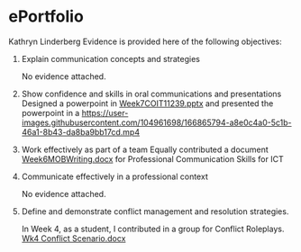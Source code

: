 # ePortfolio
Kathryn Linderberg
Evidence is provided here of the following objectives:

1. Explain communication concepts and strategies

   No evidence attached.
   
2. Show confidence and skills in oral communications and presentations
   Designed a powerpoint in [Week7COIT11239.pptx](https://github.com/KityKat78/ePortfolio/files/8628727/Week7COIT11239.pptx)  and presented the powerpoint in a 
https://user-images.githubusercontent.com/104961698/166865794-a8e0c4a0-5c1b-46a1-8b43-da8ba9bb17cd.mp4

3. Work effectively as part of a team
   Equally contributed a document [Week6MOBWriting.docx](https://github.com/KityKat78/ePortfolio/files/8628719/Week6MOBWriting.docx)
   for Professional Communication Skills for ICT

4. Communicate effectively in a professional context

   No evidence attached.


5. Define and demonstrate conflict management and resolution strategies.

   In Week 4, as a student, I contributed in a group for Conflict Roleplays. [Wk4 Conflict Scenario.docx](https://github.com/KityKat78/ePortfolio/files/8628741/Wk4.Conflict.Scenario.docx)
